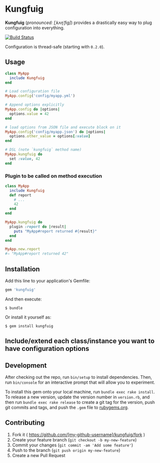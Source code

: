 # Kungfuig

**Kungfuig** (_pronounced: [ˌkʌŋˈfig]_) provides a drastically easy way to plug configuration into everything.

[![Build Status](https://travis-ci.org/am-kantox/kungfuig.svg\?branch\=master)](https://travis-ci.org/am-kantox/kungfuig)

Configuration is thread-safe (starting with `0.2.0`).

## Usage

```ruby
class MyApp
  include Kungfuig
end

# Load configuration file
MyApp.config('config/myapp.yml')

# Append options explicitly
MyApp.config do |options|
  options.value = 42
end

# load options from JSON file and execute block on it
MyApp.config('config/myapp.json') do |options|
  options.other_value = options[:value]
end

# DSL (note `kungfuig` method name)
MyApp.kungfuig do
  set :value, 42
end
```

### Plugin to be called on method execution

```ruby
class MyApp
  include Kungfuig
  def report
    # ...
    42
  end
end

MyApp.kungfuig do
  plugin :report do |result|
    puts "MyApp#report returned #{result}"
  end
end

MyApp.new.report
#⇒ "MyApp#report returned 42"
```

## Installation

Add this line to your application's Gemfile:

```ruby
gem 'kungfuig'
```

And then execute:

    $ bundle

Or install it yourself as:

    $ gem install kungfuig

## Include/extend each class/instance you want to have configuration options

## Development

After checking out the repo, run `bin/setup` to install dependencies. Then, run `bin/console` for an interactive prompt that will allow you to experiment.

To install this gem onto your local machine, run `bundle exec rake install`. To release a new version, update the version number in `version.rb`, and then run `bundle exec rake release` to create a git tag for the version, push git commits and tags, and push the `.gem` file to [rubygems.org](https://rubygems.org).

## Contributing

1. Fork it ( https://github.com/[my-github-username]/kungfuig/fork )
2. Create your feature branch (`git checkout -b my-new-feature`)
3. Commit your changes (`git commit -am 'Add some feature'`)
4. Push to the branch (`git push origin my-new-feature`)
5. Create a new Pull Request
